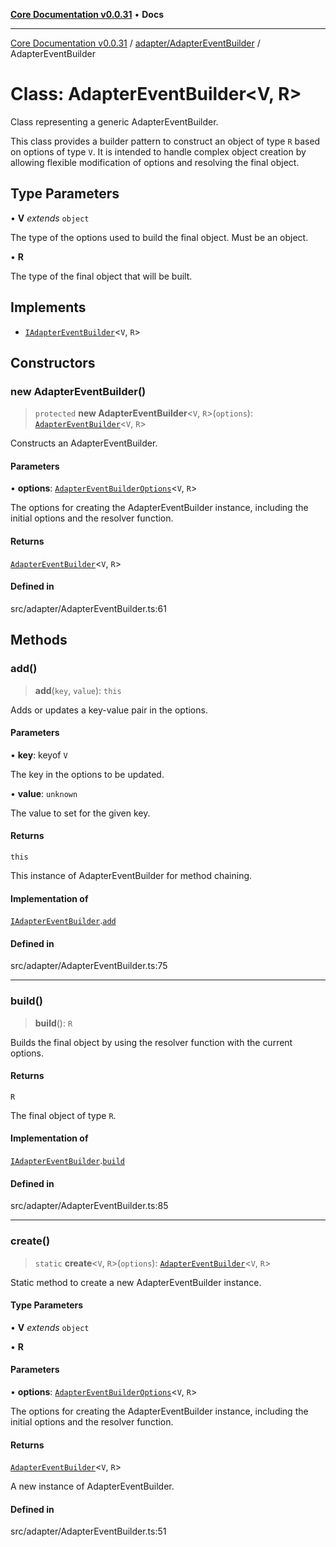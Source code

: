 [**Core Documentation v0.0.31**](../../../README.md) • **Docs**

***

[Core Documentation v0.0.31](../../../modules.md) / [adapter/AdapterEventBuilder](../README.md) / AdapterEventBuilder

# Class: AdapterEventBuilder\<V, R\>

Class representing a generic AdapterEventBuilder.

This class provides a builder pattern to construct an object of type `R` based on options of type `V`.
It is intended to handle complex object creation by allowing flexible modification of options and resolving the final object.

## Type Parameters

• **V** *extends* `object`

The type of the options used to build the final object. Must be an object.

• **R**

The type of the final object that will be built.

## Implements

- [`IAdapterEventBuilder`](../../../definitions/interfaces/IAdapterEventBuilder.md)\<`V`, `R`\>

## Constructors

### new AdapterEventBuilder()

> `protected` **new AdapterEventBuilder**\<`V`, `R`\>(`options`): [`AdapterEventBuilder`](AdapterEventBuilder.md)\<`V`, `R`\>

Constructs an AdapterEventBuilder.

#### Parameters

• **options**: [`AdapterEventBuilderOptions`](../interfaces/AdapterEventBuilderOptions.md)\<`V`, `R`\>

The options for creating the AdapterEventBuilder instance, including the initial options and the resolver function.

#### Returns

[`AdapterEventBuilder`](AdapterEventBuilder.md)\<`V`, `R`\>

#### Defined in

src/adapter/AdapterEventBuilder.ts:61

## Methods

### add()

> **add**(`key`, `value`): `this`

Adds or updates a key-value pair in the options.

#### Parameters

• **key**: keyof `V`

The key in the options to be updated.

• **value**: `unknown`

The value to set for the given key.

#### Returns

`this`

This instance of AdapterEventBuilder for method chaining.

#### Implementation of

[`IAdapterEventBuilder`](../../../definitions/interfaces/IAdapterEventBuilder.md).[`add`](../../../definitions/interfaces/IAdapterEventBuilder.md#add)

#### Defined in

src/adapter/AdapterEventBuilder.ts:75

***

### build()

> **build**(): `R`

Builds the final object by using the resolver function with the current options.

#### Returns

`R`

The final object of type `R`.

#### Implementation of

[`IAdapterEventBuilder`](../../../definitions/interfaces/IAdapterEventBuilder.md).[`build`](../../../definitions/interfaces/IAdapterEventBuilder.md#build)

#### Defined in

src/adapter/AdapterEventBuilder.ts:85

***

### create()

> `static` **create**\<`V`, `R`\>(`options`): [`AdapterEventBuilder`](AdapterEventBuilder.md)\<`V`, `R`\>

Static method to create a new AdapterEventBuilder instance.

#### Type Parameters

• **V** *extends* `object`

• **R**

#### Parameters

• **options**: [`AdapterEventBuilderOptions`](../interfaces/AdapterEventBuilderOptions.md)\<`V`, `R`\>

The options for creating the AdapterEventBuilder instance, including the initial options and the resolver function.

#### Returns

[`AdapterEventBuilder`](AdapterEventBuilder.md)\<`V`, `R`\>

A new instance of AdapterEventBuilder.

#### Defined in

src/adapter/AdapterEventBuilder.ts:51
